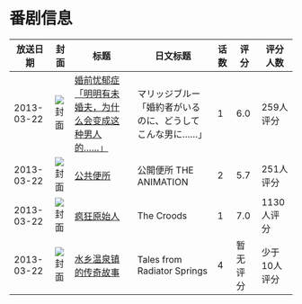 # 番剧信息

|放送日期|封面|标题|日文标题|话数|评分|评分人数|
|---|---|---|---|---|---|---|
|2013-03-22|![封面](https://bangumi.tv/img/no_icon_subject.png)|[婚前忧郁症「明明有未婚夫，为什么会变成这种男人的……」](https://bangumi.tv/subject/69315)|マリッジブルー「婚約者がいるのに、どうしてこんな男に……」|1|6.0|259人评分|
|2013-03-22|![封面](https://bangumi.tv/img/no_icon_subject.png)|[公共便所](https://bangumi.tv/subject/69316)|公開便所 THE ANIMATION|2|5.7|251人评分|
|2013-03-22|![封面](https://lain.bgm.tv/pic/cover/c/c0/0c/71594_PKv31.jpg)|[疯狂原始人](https://bangumi.tv/subject/71594)|The Croods|1|7.0|1130人评分|
|2013-03-22|![封面](https://lain.bgm.tv/pic/cover/c/5c/5e/308782_hqFN7.jpg)|[水乡温泉镇的传奇故事](https://bangumi.tv/subject/308782)|Tales from Radiator Springs|4|暂无评分|少于10人评分|

